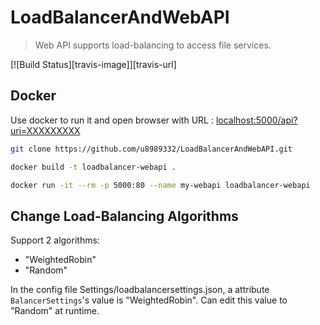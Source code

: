 
# LoadBalancerAndWebAPI
> Web API supports load-balancing to access file services.

[![Build Status][travis-image]][travis-url]


## Docker
Use docker to run it and open browser with URL : [localhost:5000/api?uri=XXXXXXXXX](localhost:5000/api?uri=XXXXXXXXX)
```sh
git clone https://github.com/u8989332/LoadBalancerAndWebAPI.git

docker build -t loadbalancer-webapi .

docker run -it --rm -p 5000:80 --name my-webapi loadbalancer-webapi
```
## Change Load-Balancing Algorithms
Support 2 algorithms:
* "WeightedRobin"
* "Random"

In the config file Settings/loadbalancersettings.json, a attribute `BalancerSettings`'s value is "WeightedRobin". Can edit this value to "Random" at runtime.
